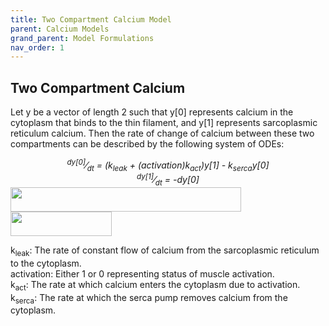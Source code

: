 ```yaml
---
title: Two Compartment Calcium Model
parent: Calcium Models
grand_parent: Model Formulations
nav_order: 1
---
```

Two Compartment Calcium
-----------------------
Let y be a vector of length 2 such that y[0] represents calcium in the cytoplasm that binds to the thin filament, and y[1] represents sarcoplasmic reticulum calcium. Then the rate of change of calcium between these two compartments can be described by the following system of ODEs:  

<center><i><sup>dy[0]</sup>&frasl;<sub>dt</sub> = (k<sub>leak</sub> + (activation)k<sub>act</sub>)y[1] - k<sub>serca</sub>y[0]</i></center>  

<center><i><sup>dy[1]</sup>&frasl;<sub>dt</sub> = -dy[0]</i></center>  

<img src="https://github.com/MMoTH/FEniCS-Myosim/blob/master/docs/pages/model_formulations/calcium_models/two_compartment_model/ca_1_eqn.jpeg?raw=true" align="center" border="0"  width="369" height="39" />

<img src="https://github.com/MMoTH/FEniCS-Myosim/blob/master/docs/pages/model_formulations/calcium_models/two_compartment_model/ca_2_eqn.png?raw=true" align="center" border="0"  width="162" height="39" />

k<sub>leak</sub>: The rate of constant flow of calcium from the sarcoplasmic reticulum to the cytoplasm.  
activation: Either 1 or 0 representing status of muscle activation.  
k<sub>act</sub>: The rate at which calcium enters the cytoplasm due to activation.  
k<sub>serca</sub>: The rate at which the serca pump removes calcium from the cytoplasm.  
